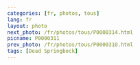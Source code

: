 ```yaml
---
categories: [fr, photos, tous]
lang: fr
layout: photo
next_photo: /fr/photos/tous/P0000314.html
picname: P0000311
prev_photo: /fr/photos/tous/P0000310.html
tags: [Dead Springbock]
---
```

